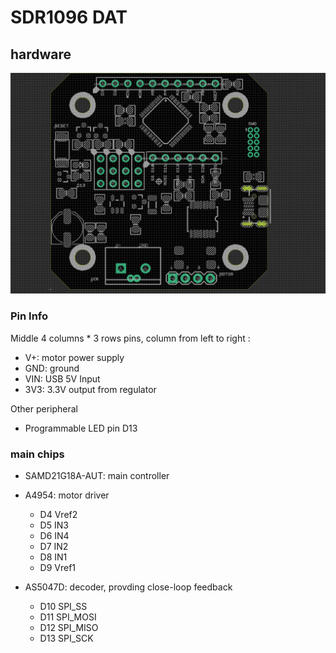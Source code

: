
# SDR1096 DAT


## hardware 

![](48-28-16-17-04-2023.png)


### Pin Info 

Middle 4 columns * 3 rows pins, column from left to right : 

- V+: motor power supply 
- GND: ground 
- VIN: USB 5V Input 
- 3V3: 3.3V output from regulator

Other peripheral 
- Programmable LED pin D13 

### main chips 
- SAMD21G18A-AUT: main controller 


- A4954: motor driver
  - D4 Vref2
  - D5 IN3
  - D6 IN4
  - D7 IN2
  - D8 IN1
  - D9 Vref1


- AS5047D: decoder, provding close-loop feedback
    - D10 SPI_SS
    - D11 SPI_MOSI
    - D12 SPI_MISO
    - D13 SPI_SCK
